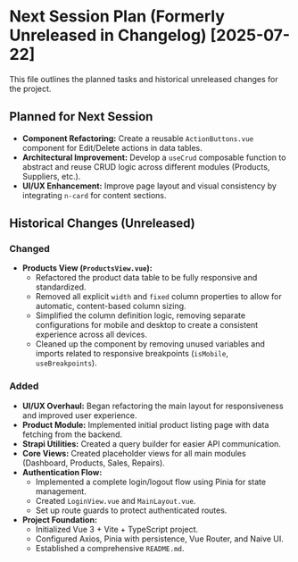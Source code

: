 # Next Session Plan (Formerly Unreleased in Changelog) [2025-07-22]

This file outlines the planned tasks and historical unreleased changes for the project.

## Planned for Next Session
- **Component Refactoring:** Create a reusable `ActionButtons.vue` component for Edit/Delete actions in data tables.
- **Architectural Improvement:** Develop a `useCrud` composable function to abstract and reuse CRUD logic across different modules (Products, Suppliers, etc.).
- **UI/UX Enhancement:** Improve page layout and visual consistency by integrating `n-card` for content sections.

## Historical Changes (Unreleased)

### Changed
- **Products View (`ProductsView.vue`):**
  - Refactored the product data table to be fully responsive and standardized.
  - Removed all explicit `width` and `fixed` column properties to allow for automatic, content-based column sizing.
  - Simplified the column definition logic, removing separate configurations for mobile and desktop to create a consistent experience across all devices.
  - Cleaned up the component by removing unused variables and imports related to responsive breakpoints (`isMobile`, `useBreakpoints`).

### Added
- **UI/UX Overhaul:** Began refactoring the main layout for responsiveness and improved user experience.
- **Product Module:** Implemented initial product listing page with data fetching from the backend.
- **Strapi Utilities:** Created a query builder for easier API communication.
- **Core Views:** Created placeholder views for all main modules (Dashboard, Products, Sales, Repairs).
- **Authentication Flow:**
  - Implemented a complete login/logout flow using Pinia for state management.
  - Created `LoginView.vue` and `MainLayout.vue`.
  - Set up route guards to protect authenticated routes.
- **Project Foundation:**
  - Initialized Vue 3 + Vite + TypeScript project.
  - Configured Axios, Pinia with persistence, Vue Router, and Naive UI.
  - Established a comprehensive `README.md`.
